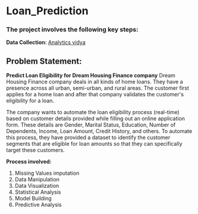 # Loan_Prediction

### The project involves the following key steps:

**Data Collection:** [Analytics vidya](https://datahack.analyticsvidhya.com/contest/practice-problem-loan-prediction-iii)

## Problem Statement:
**Predict Loan Eligibility for Dream Housing Finance company**
Dream Housing Finance company deals in all kinds of home loans. They have a presence across all urban, semi-urban, and rural areas. The customer first applies for a home loan and after that company validates the customer's eligibility for a loan.

The company wants to automate the loan eligibility process (real-time) based on customer details provided while filling out an online application form. These details are Gender, Marital Status, Education, Number of Dependents, Income, Loan Amount, Credit History, and others. To automate this process, they have provided a dataset to identify the customer segments that are eligible for loan amounts so that they can specifically target these customers. 


**Process involved:**
1. Missing Values imputation
2. Data Manipulation
3. Data Visualization
4. Statistical Analysis
5. Model Building
6. Predictive Analysis
